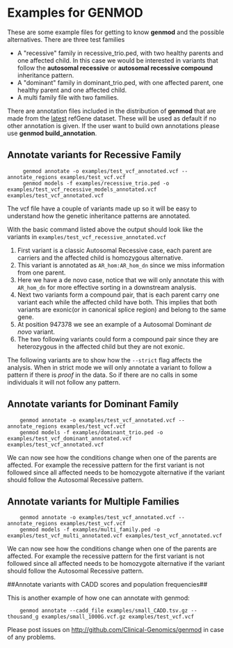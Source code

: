 # Examples for GENMOD

These are some example files for getting to know **genmod** and the possible alternatives.
There are three test families

- A "recessive" family in recessive_trio.ped, with two healthy parents and one affected child. In this case we would be interested in variants that follow the **autosomal recessive** or **autosomal recessive compound** inheritance pattern.
- A "dominant" family in dominant_trio.ped, with one affected parent, one healthy parent and one affected child.
- A multi family file with two families.

There are annotation files included in the distribution of **genmod** that are made from the [latest](ftp://hgdownload.cse.ucsc.edu/goldenPath/hg19/database/refGene.txt.gz) refGene dataset. These will be used as default if no other annotation is given.
If the user want to build own annotations please use **genmod build_annotation**.

## Annotate variants for Recessive Family

```
	 genmod annotate -o examples/test_vcf_annotated.vcf --annotate_regions examples/test_vcf.vcf
	 genmod models -f examples/recessive_trio.ped -o examples/test_vcf_recessive_models_annotated.vcf examples/test_vcf_annotated.vcf
```
The vcf file have a couple of variants made up so it will be easy to understand how the genetic inheritance patterns are annotated.

With the basic command listed above the output should look like the variants in ```examples/test_vcf_recessive_annotated.vcf```

1. First variant is a classic Autosomal Recessive case, each parent are carriers and the affected child is homozygous alternative.
2. This variant is annotated as `AR_hom:AR_hom_dn` since we miss information from one parent.
3. Here we have a de novo case, notice that we will only annotate this with `AR_hom_dn` for more effective sorting in a downstream analysis.
4. Next two variants form a compound pair, that is each parent carry one variant each while the affected child have both. This implies that both variants are exonic(or in canonical splice region) and belong to the same gene.
5. At position 947378 we see an example of a Autosomal Dominant *de novo* variant.
6. The two following variants could form a compound pair since they are heterozygous in the affected child but they are not exonic.

The following variants are to show how the `--strict` flag affects the analysis. When in strict mode we will only annotate a variant to follow a pattern if there is *proof* in the data. So if there are no calls in some individuals it will not follow any pattern. 


## Annotate variants for Dominant Family
```
    genmod annotate -o examples/test_vcf_annotated.vcf --annotate_regions examples/test_vcf.vcf
	genmod models -f examples/dominant_trio.ped -o examples/test_vcf_dominant_annotated.vcf examples/test_vcf_annotated.vcf

```
We can now see how the conditions change when one of the parents are affected. For example the recessive pattern for the first variant is not followed since all affected needs to be homozygote alternative if the variant should follow the Autosomal Recessive pattern.


## Annotate variants for Multiple Families
```
    genmod annotate -o examples/test_vcf_annotated.vcf --annotate_regions examples/test_vcf.vcf
	genmod models -f examples/multi_family.ped -o examples/test_vcf_multi_annotated.vcf examples/test_vcf_annotated.vcf
```
We can now see how the conditions change when one of the parents are affected. For example the recessive pattern for the first variant is not followed since all affected needs to be homozygote alternative if the variant should follow the Autosomal Recessive pattern.


##Annotate variants with CADD scores and population frequencies##

This is another example of how one can annotate with genmod:
```
	genmod annotate --cadd_file examples/small_CADD.tsv.gz --thousand_g examples/small_1000G.vcf.gz examples/test_vcf.vcf
```

Please post issues on http://github.com/Clinical-Genomics/genmod in case of any problems.